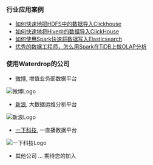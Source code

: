 ### 行业应用案例

* [如何快速地把HDFS中的数据导入Clickhouse](/zh-cn/v1/case_study/1.md)
* [如何快速地将Hive中的数据导入ClickHouse](/zh-cn/v1/case_study/2.md)
* [如何使用Spark快速将数据写入Elasticsearch](/zh-cn/v1/case_study/3.md)
* [优秀的数据工程师，怎么用Spark在TiDB上做OLAP分析](/zh-cn/v1/case_study/4.md)

### 使用Waterdrop的公司

* [微博](https://weibo.com), 增值业务部数据平台

![微博Logo](https://img.t.sinajs.cn/t5/style/images/staticlogo/groups3.png?version=f362a1c5be520a15)

* [新浪](http://www.sina.com.cn/), 大数据运维分析平台

![新浪Logo](http://n.sinaimg.cn/tech/ir/imges/logo.png)

* [一下科技](https://www.yixia.com/), 一直播数据平台

![一下科技Logo](https://imgaliyuncdn.miaopai.com/static20131031/miaopai20140729/new_yixia/static/imgs/logo.png)

* 其他公司 ... 期待您的加入

